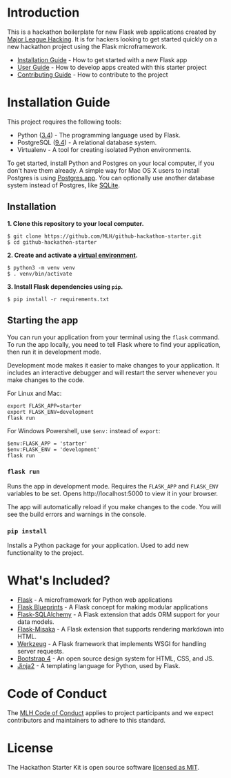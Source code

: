 # Introduction

This is a hackathon boilerplate for new Flask web applications created by [Major League Hacking](https://github.com/MLH). It is for hackers looking to get started quickly on a new hackathon project using the Flask microframework.

* [Installation Guide](#installation-guide) - How to get started with a new Flask app
* [User Guide](/user-guide) - How to develop apps created with this starter project
* [Contributing Guide](/contributing) - How to contribute to the project

# <a name='installation-guide'>Installation Guide</a>

This project requires the following tools:

* Python ([3.4](https://www.python.org/downloads/)) - The programming language used by Flask.
* PostgreSQL ([9.4](https://wiki.postgresql.org/wiki/What's_new_in_PostgreSQL_9.4)) - A relational database system.
* Virtualenv - A tool for creating isolated Python environments.

To get started, install Python and Postgres on your local computer, if you don't have them already. A simple way for Mac OS X users to install Postgres is using [Postgres.app](https://postgresapp.com/). You can optionally use another database system instead of Postgres, like [SQLite](http://flask.pocoo.org/docs/1.0/patterns/sqlite3/).

## Installation

**1. Clone this repository to your local computer.**

```
$ git clone https://github.com/MLH/github-hackathon-starter.git
$ cd github-hackathon-starter
```

**2. Create and activate a [virtual environment](http://flask.pocoo.org/docs/1.0/installation/#virtual-environments).**

```
$ python3 -m venv venv
$ . venv/bin/activate
```

**3. Install Flask dependencies using `pip`.**

```
$ pip install -r requirements.txt
```


## Starting the app

You can run your application from your terminal using the `flask` command. To run the app locally, you need to tell Flask where to find your application, then run it in development mode.

Development mode makes it easier to make changes to your application. It includes an interactive debugger and will restart the server whenever you make changes to the code.

For Linux and Mac:

```
export FLASK_APP=starter
export FLASK_ENV=development
flask run
```

For Windows Powershell, use `$env:` instead of `export`:

```
$env:FLASK_APP = 'starter'
$env:FLASK_ENV = 'development'
flask run
```

### `flask run`

Runs the app in development mode. Requires the `FLASK_APP` and `FLASK_ENV` variables to be set.
Opens http://localhost:5000 to view it in your browser.

The app will automatically reload if you make changes to the code.
You will see the build errors and warnings in the console.

### `pip install`

Installs a Python package for your application. Used to add new functionality to the project.

# What's Included?

* [Flask](http://flask.pocoo.org/) - A microframework for Python web applications
* [Flask Blueprints](http://flask.pocoo.org/docs/1.0/blueprints/) - A Flask concept for making modular applications
* [Flask-SQLAlchemy](http://flask-sqlalchemy.pocoo.org/2.3/) - A Flask extension that adds ORM support for your data models.
* [Flask-Misaka](https://flask-misaka.readthedocs.io) - A Flask extension that supports rendering markdown into HTML.
* [Werkzeug](http://werkzeug.pocoo.org/) - A Flask framework that implements WSGI for handling server requests.
* [Bootstrap 4](https://getbootstrap.com/) - An open source design system for HTML, CSS, and JS.
* [Jinja2](http://jinja.pocoo.org/docs/2.10/) - A templating language for Python, used by Flask.

# Code of Conduct

The [MLH Code of Conduct](https://static.mlh.io/docs/mlh-code-of-conduct.pdf) applies to project participants and we expect contributors and maintainers to adhere to this standard.

# License

The Hackathon Starter Kit is open source software [licensed as MIT](https://github.com/nlaz/github-hackathon-starter/blob/master/LICENSE.md).
